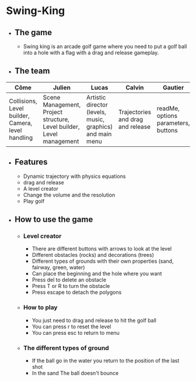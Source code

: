 # Swing-King
   - ## The game
     - Swing king is an arcade golf game where you need to put a golf ball into a hole with a flag with a drag and release gameplay.
   - ## The team
| Côme                                              | Julien                           | Lucas                                                     | Calvin                            | Gautier                             |
|---------------------------------------------------|----------------------------------|-----------------------------------------------------------|-----------------------------------|-------------------------------------|
| Collisions, Level builder, Camera, level handling | Scene Management, Project structure, Level builder, Level management | Artistic director (levels, music, graphics) and main menu | Trajectories and drag and release | readMe, options parameters, buttons |
     
- ## Features
     - Dynamic trajectory with physics equations
     - drag and release
     - A level creator
     - Change the volume and the resolution
     - Play golf

- ## How to use the game
  - ### Level creator
    - There are different buttons with arrows to look at the level
    - Different obstacles (rocks) and decorations (trees)
    - Different types of grounds with their own properties (sand, fairway, green, water)
    - Can place the beginning and the hole where you want
    - Press del to delete an obstacle
    - Press T or R to turn the obstacle
    - Press escape to detach the polygons
  - ### How to play
    - You just need to drag and release to hit the golf ball
    - You can press r to reset the level
    - You can press esc to return to menu
  - ### The different types of ground
    - If the ball go in the water you return to the position of the last shot
    - In the sand The ball doesn't bounce